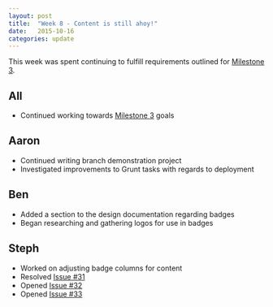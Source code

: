 ```yaml
---
layout: post
title:  "Week 8 - Content is still ahoy!"
date:   2015-10-16
categories: update
---
```


This week was spent continuing to fulfill requirements outlined for [Milestone 3](https://github.com/gitrit/pending/wiki/Project-Roadmap).

## All
* Continued working towards [Milestone 3](https://github.com/learnVCS/learnVCS/wiki/Project-Roadmap) goals

## Aaron
* Continued writing branch demonstration project
* Investigated improvements to Grunt tasks with regards to deployment

## Ben
* Added a section to the design documentation regarding badges
* Began researching and gathering logos for use in badges

## Steph
* Worked on adjusting badge columns for content
* Resolved [Issue #31](https://github.com/learnVCS/learnVCS/issues/31)
* Opened [Issue #32](https://github.com/learnVCS/learnVCS/issues/32)
* Opened [Issue #33](https://github.com/learnVCS/learnVCS/issues/33)
